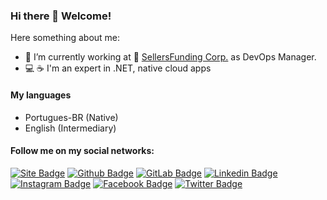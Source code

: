 ### Hi there 👋 Welcome!

Here something about me:

- 🔭 I’m currently working at :rocket: [SellersFunding Corp.](https://sellersfunding.com/) as DevOps Manager.
- :computer: :coffee: I'm an expert in .NET, native cloud apps

#### My languages
 - Portugues-BR (Native)
 - English (Intermediary)

#### Follow me on my social networks:
[![Site Badge](https://img.shields.io/badge/-WebSite-000?style=flat-square&logo=googlechrome&logoColor=white&link=https://vivan.dev/)](https://vivan.dev/)
[![Github Badge](https://img.shields.io/badge/-Github-000?style=flat-square&logo=Github&logoColor=white&link=https://github.com/vivannaboa)](https://github.com/vivannaboa)
[![GitLab Badge](https://img.shields.io/badge/-GitLab-000?style=flat-square&logo=GitLab&logoColor=white&link=https://gitlab.com/vivannaboa)](https://gitlab.com/vivannaboa)
[![Linkedin Badge](https://img.shields.io/badge/-LinkedIn-blue?style=flat-square&logo=Linkedin&logoColor=white&link=https://www.linkedin.com/in/marivaldo-vivan/)](https://www.linkedin.com/in/marivaldo-vivan/)
[![Instagram Badge](https://img.shields.io/badge/-Instagram-C13584?style=flat-square&labelColor=C13584&logo=instagram&logoColor=white&link=https://www.instagram.com/vivannaboa/)](https://www.instagram.com/vivannaboa/)
[![Facebook Badge](https://img.shields.io/badge/-Facebook-blue?style=flat-square&labelColor=blue&logo=facebook&logoColor=white&link=https://www.facebook.com/vivannaboa/)](https://www.facebook.com/vivannaboa/)
[![Twitter Badge](https://img.shields.io/badge/-Twitter-blue?style=flat-square&labelColor=blue&logo=twitter&logoColor=white&link=https://twitter.com/vivannaboa)](https://twitter.com/vivannaboa)


<!--
**Vivannaboa/Vivannaboa** is a ✨ _special_ ✨ repository because its `README.md` (this file) appears on your GitHub profile.

Here are some ideas to get you started:

- 🔭 I’m currently working on ...
- 🌱 I’m currently learning ...
- 👯 I’m looking to collaborate on ...
- 🤔 I’m looking for help with ...
- 💬 Ask me about ...
- 📫 How to reach me: ...
- 😄 Pronouns: ...
- ⚡ Fun fact: ...
-->
